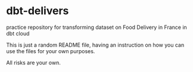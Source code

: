 # dbt-delivers
practice repository for transforming dataset on Food Delivery in France in dbt cloud

This is just a random README file, having an instruction on how you can use the files for your own purposes.

All risks are your own.

